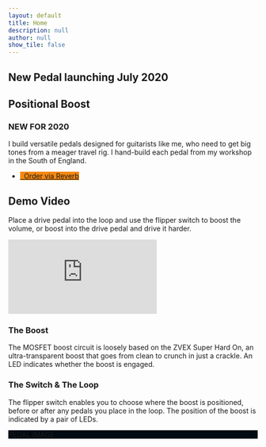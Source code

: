 ```yaml
---
layout: default
title: Home
description: null
author: null
show_tile: false
---
```


<div class="inner">
    <div class="inner">
        <section class="row 100% uniform">
            <div class="6u 12u$(small)">
                <h1>New Pedal launching July 2020</h1>
            </div>
            <div class="6u 12u$(small)">
                <h1 style="margin-bottom:0px;">Positional Boost</h1>
                <h3>NEW FOR 2020</h3>
                <p>I build versatile pedals designed for guitarists like me, who need to get big tones from a meager travel rig. I hand-build each pedal from my workshop in the South of England.</p>
                <ul class="actions">
                    <li><a href="https://reverb.com/uk/shop/johns-gear-depot-2277" class="button special" style="background: #f6870f"><i class="fa fa-shopping-cart" aria-hidden="true"></i>&nbsp;&nbsp;Order via Reverb</a></li>
                </ul>
            </div>
        </section>
    </div>
    <div class="inner">
        <section class="row 100% uniform">
            <div class="12u 12u$(small)">
                <h2>Demo Video</h2>
                <p>Place a drive pedal into the loop and use the flipper switch to boost the volume, or boost into the drive pedal and drive it harder.</p>
                <div class="resp-container">
                    <iframe class="resp-iframe" src="https://www.youtube.com/embed/ahUmgHxqVqY" frameborder="0" allow="accelerometer; autoplay; encrypted-media; gyroscope; picture-in-picture" allowfullscreen></iframe>
                </div>
            </div>
        </section>
    </div>
    <div class="inner">
        <section class="row 100% uniform">
            <div class="6u 12u$(small)">
                <h3>The Boost</h3>
                <p>The MOSFET boost circuit is loosely based on the ZVEX Super Hard On, an ultra-transparent boost that goes from clean to crunch in just a crackle. An LED indicates whether the boost is engaged.</p>
            </div>
            <div class="6u 12u$(small)">
                <h3>The Switch & The Loop</h3>
                <p>The flipper switch enables you to choose where the boost is positioned, before or after any pedals you place in the loop. The position of the boost is indicated by a pair of LEDs.</p>
            </div>
            <div class="12u 12u$(small)" style="background:#000a12;">
                PEDAL IMAGE
            </div>
            <!-- {% include tiles.html %} -->
        </section>
    </div>
</div>